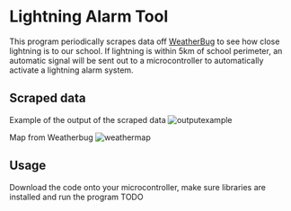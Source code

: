 # Lightning Alarm Tool

This program periodically scrapes data off [WeatherBug](https://www.weatherbug.com/) to see how close lightning is to our school. 
If lightning is within 5km of school perimeter, an automatic signal will be sent out to a microcontroller to automatically activate a lightning alarm system.

## Scraped data
Example of the output of the scraped data
![outputexample](https://user-images.githubusercontent.com/38719890/187079004-465fd9b8-9b43-4d75-96dd-a73b26bd33ac.PNG)

Map from Weatherbug
![weathermap](https://user-images.githubusercontent.com/38719890/187079007-ba0daa2e-decf-4625-848d-3e0c5ac22292.PNG)

## Usage
Download the code onto your microcontroller, make sure libraries are installed and run the program
TODO
